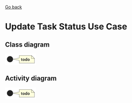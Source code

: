 [Go back](Index.md)

# Update Task Status Use Case
## Class diagram
![Domain model](images/ClassDiagramReceiveDigitalInputOutputCombination.png)

## Activity diagram
![Activity](images/ActivityDiagramReceiveDigitalInputOutputCombination.png)
